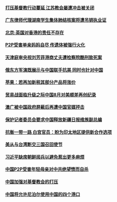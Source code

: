 #### [打压基督教行动蔓延 江苏教会屡遭冲击被关闭](../pages/zyyyoeqqvi/4563139.md) 

#### [广东律师代理湖南学生集体肺结核案将遭吊销执业证](../pages/zyyyoeqqvi/4563136.md) 

#### [北京:英国对香港的责任不存在 ](../pages/zyyyoeqqvi/4563127.md) 

#### [P2P受害单亲妈妈自尽 传遗体被强行火化](../pages/zyyyoeqqvi/4563095.md) 

#### [天津庭审央视刘芳菲港商丈夫遭检察院酷刑致死案](../pages/zyyyoeqqvi/4563090.md) 

#### [俄东方军演既展示与中国联手抗美 同时也针对中国](../pages/zyyyoeqqvi/4563066.md) 

#### [苹果：若再加新税其部分产品将涨价](../pages/zyyyoeqqvi/4562914.md) 

#### [贸易战面临升级之际中国8月对美顺差再创纪录](../pages/zyyyoeqqvi/4562853.md) 

#### [澳广被中国政府屏蔽后再遭中国官媒抨击](../pages/zyyyoeqqvi/4562838.md) 

#### [保护记者委员会要求中国释放新疆日报维族副总编](../pages/zyyyoeqqvi/4562810.md) 

#### [抗衡一带一路  白宫官员：盼为印太地区提供新合作选项 ](../pages/zyyyoeqqvi/4562799.md) 

#### [美从与台湾断交三国召回使节](../pages/zyyyoeqqvi/4562791.md) 

#### [习近平缺席朝鲜阅兵以避免惹出更多麻烦 ](../pages/zyyyoeqqvi/4561899.md) 

#### [中国P2P受害年轻母亲对中共绝望愤而自杀 ](../pages/zyyyoeqqvi/4561882.md) 

#### [中国加强对基督教会的打压](../pages/zyyyoeqqvi/4561863.md) 

#### [中国将允许尼泊尔使用中国的四个港口](../pages/zyyyoeqqvi/4561859.md) 

